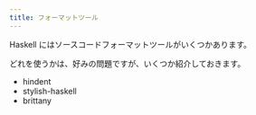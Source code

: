 ```yaml
---
title: フォーマットツール
---
```


Haskell にはソースコードフォーマットツールがいくつかあります。

どれを使うかは、好みの問題ですが、いくつか紹介しておきます。

*  hindent
*  stylish-haskell
*  brittany
